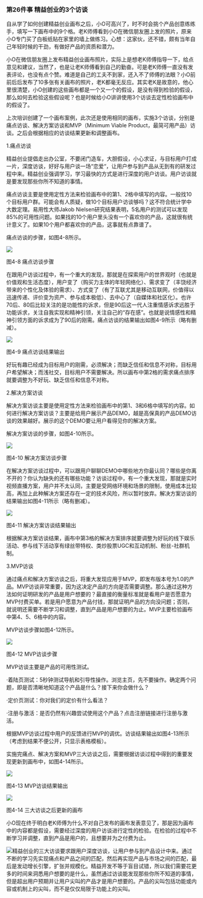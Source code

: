 ### 第26件事 精益创业的3个访谈

自从学了如何创建精益创业画布之后，小O可高兴了，时不时会挑个产品创意练练手，填写一下画布中的9个格。老K师傅看到小O在微信朋友圈上发的照片，原来小O专门买了白板纸贴在家里的墙上做练习。心想：这家伙，还不错，颇有当年自己年轻时候的干劲，有做好产品的资质和潜力。

小O在微信朋友圈上发布精益创业画布照片，实际上是想老K师傅指导一下，给点意见和建议，当然了，也是让老K师傅看到自己的勤奋。可是老K师傅一直没有发表评论，也没有点个赞。难道是自己的工夫不到家，还入不了师傅的法眼？小O前前后后发布了10多张有关画布的照片，老K都毫无反应。其实老K是故意的，他心里很清楚，小O创建的这些画布都是一个又一个的假设，是没有得到检验的假设，那么如何去检验这些假设呢？也是时候给小O讲讲使用3个访谈去定性检验画布中的假设了。

上次培训创建了一个画布案例，此次还是使用相同的画布，实施3个访谈，分别是痛点访谈、解决方案访谈和MVP（Minimum Viable Product，最简可用产品）访谈。之后会根据相应的访谈结果更新和调整画布。

1.痛点访谈

精益创业提倡走出办公室，不要闭门造车，大胆假设，小心求证，与目标用户打成一片，深度访谈，好好与用户谈一场“恋爱“，让用户参与到产品从无到有的研发过程中来。精益创业强调学习，学习最快的方式是进行深度的用户访谈。用户访谈就是要发现那些你所不知道的事情。

痛点访谈主要是使用定性方法来检验画布中的第1、2格中填写的内容。一般找10个目标用户群。可能会有人质疑，做10个目标用户访谈够吗？这不符合统计学中大数定理。易用性大师Jakob Nielsen研究结果表明，5名用户的测试可以发现85%的可用性问题。如果找的10个用户里头没有一个喜欢你的产品，这就很有统计意义了。如果10个用户都喜欢你的产品，这事就有点靠谱了。

痛点访谈的步骤，如图4-8所示。

![](images/image01614.jpeg)

图4-8 痛点访谈步骤

在跟用户访谈过程中，有一个重大的发现，那就是在探索用户的世界观时（也就是价值观和生活态度），用户变了（购买力主体的年轻网络化）、需求变了（丰饶经济带来的个性化及体验的需求）、方式变了（有了互联尤其是移动互联网，价值得以迅速传递、评价变为资产、参与成本极低）、去中心了（自媒体和社区化）。也许70后、80后比较关注的是功能性的诉求，但是90后这一代人注重情感诉求远胜于功能诉求，关注自我实现和精神引领，关注自己的“存在感”。也就是说情感性和精神引领方面的诉求成为了90后的刚需。痛点访谈的结果输出如图4-9所示（略有删减）。

![](images/image01615.jpeg)

图4-9 痛点访谈结果输出

好玩有趣已经成为目标用户的刚需，必须解决；而缺乏信任和信息不对称，目标用户希望解决；而浅社交，目标用户不需要解决。所以画布中第2格的需求痛点排序就要调整为不好玩、缺乏信任和信息不对称。

2.解决方案访谈

解决方案访谈主要是使用定性方法来检验画布中的第1、3和6格中填写的内容。如何进行解决方案访谈？主要是给用户展示产品DEMO，越是高保真的产品DEMO访谈的效果越好。展示的这个DEMO要让用户看得见你的解决方案。

解决方案访谈的步骤，如图4-10所示。

![](images/image01616.jpeg)

图4-10 解决方案访谈步骤

在解决方案访谈过程中，可以跟用户聊聊DEMO中哪些地方你最认同？哪些是你离不开的？你认为缺失的还有哪些功能？访谈过程中，有一个重大发现，那就是实时视频直播方案，用户并不太认同，主要是受网络环境和场景的限制，使用成本比较高，再加上此种解决方案还存在一定的技术风险，所以暂时放弃。解决方案访谈的结果输出如图4-11所示（略有删减）。

![](images/image01617.jpeg)

图4-11 解决方案访谈结果输出

根据解决方案访谈结果，画布中第3格的解决方案排序就要调整为好玩的线下娱乐活动、参与线下活动享有绿丝带特权、类炒股票UGC和互动机制、粉丝-社群机制。

3.MVP访谈

通过痛点和解决方案访谈之后，将重大发现应用于MVP，即发布版本号为1.0的产品。MVP访谈非常重要，因为这决定产品的方向是否需要调整。那么通过这种方法如何证明研发的产品是用户想要的？最直接的衡量标准就是看用户是否愿意为MVP付费买单。若是用户愿意为产品付钱，那就证明产品的方向没问题；否则，就说明还需要不断学习和调整，直到产品是用户想要的为止。MVP主要检验画布中第4、5、6格中的内容。

MVP访谈步骤如图4-12所示。

![](images/image01618.jpeg)

图4-12 MVP访谈步骤

MVP访谈主要是产品的可用性测试。

·着陆页测试：5秒钟测试导航和引导性操作。浏览主页，先不要操作。确定两个问题，即是否清晰地知道这个产品是什么？接下来你会做什么？

·定价页测试：你对我们的定价有什么看法？

·注册与激活：是否仍然有兴趣尝试使用这个产品？点击注册链接进行注册与激活。

根据MVP访谈过程中用户的反馈进行MVP的调优。访谈结果输出如图4-13所示（考虑到结果不便公开，只显示表格模板）。

实施完痛点、解决方案和MVP三大访谈之后，需要根据访谈过程中得到的重要发现更新到画布中，如图4-14所示。

![](images/image01619.jpeg)

图4-13 MVP访谈结果输出

![](images/image01620.jpeg)

图4-14 三大访谈之后更新的画布

小O现在终于明白老K师傅为什么不对自己发布的画布发表意见了，那是因为画布中的内容都是假设，需要经过深度的用户访谈进行定性的检验。在检验的过程中不断学习并调整，直到产品是用户的，且想要并为之付费为止。

![](images/image01621.jpeg)精益创业的三大访谈要求跟用户深度访谈，让用户参与到产品设计中来。通过不断的学习先实现痛点和产品之间的匹配，然后再实现产品与市场之间的匹配，最后是发动增长引擎，扩张并规模化。精益开发不等于盲目试错，所以我们需要花更多的时间来洞悉用户想要的是什么，虽然通过访谈能发现那些你所不知道的事情，但是超出用户预期并让用户尖叫的产品才是用户想要的。产品的尖叫包括功能或内容或机制上的尖叫，而不是仅仅局限于功能上的尖叫。
